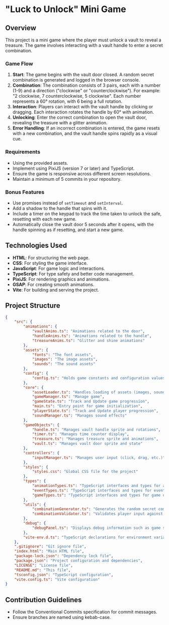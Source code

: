 # "Luck to Unlock" Mini Game

## Overview
This project is a mini game where the player must unlock a vault to reveal a treasure. The game involves interacting with a vault handle to enter a secret combination.

### Game Flow
1. **Start**: The game begins with the vault door closed. A random secret combination is generated and logged in the browser console.
2. **Combination**: The combination consists of 3 pairs, each with a number (1-9) and a direction ("clockwise" or "counterclockwise"). For example: "2 clockwise, 7 counterclockwise, 5 clockwise". Each number represents a 60° rotation, with 6 being a full rotation.
3. **Interaction**: Players can interact with the vault handle by clicking or dragging. Each interaction rotates the handle by 60° with animation.
4. **Unlocking**: Enter the correct combination to open the vault door, revealing the treasure with a glitter animation.
5. **Error Handling**: If an incorrect combination is entered, the game resets with a new combination, and the vault handle spins rapidly as a visual cue.

### Requirements
- Using the provided assets.
- Implement using PixiJS (version 7 or later) and TypeScript.
- Ensure the game is responsive across different screen resolutions.
- Maintain a minimum of 5 commits in your repository.

### Bonus Features
- Use promises instead of `setTimeout` and `setInterval`.
- Add a shadow to the handle that spins with it.
- Include a timer on the keypad to track the time taken to unlock the safe, resetting with each new game.
- Automatically close the vault door 5 seconds after it opens, with the handle spinning as if resetting, and start a new game.

## Technologies Used
- **HTML**: For structuring the web page.
- **CSS**: For styling the game interface.
- **JavaScript**: For game logic and interactions.
- **TypeScript**: For type safety and better code management.
- **PixiJS**: For rendering graphics and animations.
- **GSAP**: For creating smooth animations.
- **Vite**: For building and serving the project.

## Project Structure
```json
{
    "src": {
        "animations": {
            "vaultAnims.ts": "Animations related to the door",
            "handleAnims.ts": "Animations related to the handle",
            "treasureAnims.ts": "Glitter and shine animations"
        },
        "assets": {
            "fonts": "The font assets",
            "images": "The image assets",
            "sounds": "The sound assets"
        },
        "config": {
            "config.ts": "Holds game constants and configuration values"
        },
        "core": {
            "assetLoader.ts": "Handles loading of assets (images, sounds, etc.)",
            "gameManager.ts": "Manage game",
            "gameState.ts": "Track and Update game progression",
            "main.ts": "Entry point for game initialization",
            "playerState.ts": "Track and Update player progression",
            "soundManager.ts": "Manages sound effects"
        },
        "gameObjects": {
            "handle.ts": "Manages vault handle sprite and rotations",
            "timer.ts": "Manages time counter display",
            "treasure.ts": "Manages treasure sprite and animations",
            "vault.ts": "Manages vault door sprite and state"
        },
        "controllers": {
            "inputManager.ts": "Manages user input (click, drag, etc.)"
        },
        "styles": {
            "styles.css": "Global CSS file for the project"
        },
        "types": {
            "animationTypes.ts": "TypeScript interfaces and types for animations",
            "eventTypes.ts": "TypeScript interfaces and types for events",
            "gameTypes.ts": "TypeScript interfaces and types for game objects"
        },
        "utils": {
            "combinationGenerator.ts": "Generates the random secret combination for the vault",
            "combinationValidator.ts": "Validates player input against the secret combination"
        },
        "debug": {
            "debugPanel.ts": "Displays debug information such as game state and player inputs"
        },
        "vite-env.d.ts": "TypeScript declarations for environment variables"
    },
    ".gitignore": "Git ignore file",
    "index.html": "Main HTML file",
    "package-lock.json": "Dependency lock file",
    "package.json": "Project configuration and dependencies",
    "LICENSE": "License file",
    "README.md": "This file",
    "tsconfig.json": "TypeScript configuration",
    "vite.config.ts": "Vite configuration"
}
```

## Contribution Guidelines
- Follow the Conventional Commits specification for commit messages.
- Ensure branches are named using kebab-case.

